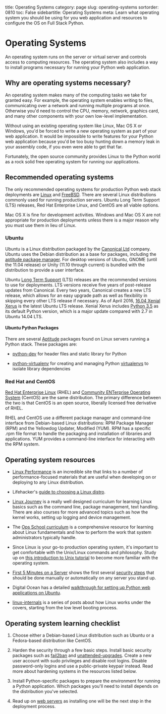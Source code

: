 title: Operating Systems
category: page
slug: operating-systems
sortorder: 0810
toc: False
sidebartitle: Operating Systems
meta: Learn what operating system you should be using for you web application and resources to configure the OS on Full Stack Python.


# Operating Systems
An operating system runs on the server or virtual server and controls access 
to computing resources. The operating system also includes a way to install
programs necessary for running your Python web application.


## Why are operating systems necessary?
An operating system makes many of the computing tasks we take for granted 
easy. For example, the operating system enables writing to files, 
communicating over a network and running multiple programs at once. 
Otherwise you'd need to control the CPU, memory, network, graphics card, 
and many other components with your own low-level implementation.

Without using an existing operating system like Linux, Mac OS X or Windows,
you'd be forced to write a new operating system as part of your web 
application.  It would be impossible to write features for your Python 
web application because you'd be too busy hunting down a memory leak in 
your assembly code, if you even were able to get that far.

Fortunately, the open source community provides Linux to the Python world 
as a rock solid free operating system for running our applications.


## Recommended operating systems
The only recommended operating systems for production Python web stack 
deployments are 
[Linux](https://github.com/torvalds/linux)
and 
[FreeBSD](https://www.freebsd.org/). 
There are several Linux distributions commonly used 
for running production servers. Ubuntu Long Term Support (LTS) releases, 
Red Hat Enterprise Linux, and CentOS are all viable options. 

Mac OS X is fine for development activities. Windows and Mac 
OS X are not appropriate for production deployments unless there is a 
major reason why you must use them in lieu of Linux.

### Ubuntu
Ubuntu is a Linux distribution packaged by the 
[Canonical Ltd](http://www.canonical.com/) company. Ubuntu uses the
Debian distribution as a base for packages, including the 
[aptitude package manager](http://wiki.debian.org/Apt). For desktop versions 
of Ubuntu, GNOME (until the 11.04 release) or Unity (11.10 through current)
is bundled with the distribution to provide a user interface.

Ubuntu [Long Term Support](https://wiki.ubuntu.com/LTS) (LTS) releases
are the recommended versions to use for deployments. LTS versions receive
five years of post-release updates from Canonical. Every two years, Canonical 
creates a new LTS release, which allows for an easy upgrade path as well 
as flexibility in skipping every other LTS release if necessary. As of
April 2016, 
[16.04 Xenial Xerus](https://wiki.ubuntu.com/XenialXerus/ReleaseNotes)
is the latest Ubuntu LTS release. Xenial Xerus includes 
[Python 3.5](/python-2-or-3.html) as its default Python version, which is
a major update compared with 2.7 in Ubuntu 14.04 LTS.


#### Ubuntu Python Packages
There are several 
[Aptitude](https://help.ubuntu.com/12.04/serverguide/aptitude.html)
packages found on Linux servers running a Python stack. These packages are: 

* [python-dev](http://packages.ubuntu.com/precise/python-dev) for header
  files and static library for Python

* [python-virtualenv](http://packages.ubuntu.com/precise/python-virtualenv)
  for creating and managing Python 
  [virtualenvs](https://virtualenv.pypa.io/en/latest/) to isolate library
  dependencies


### Red Hat and CentOS
[Red Hat Enterprise Linux](http://www.redhat.com/products/enterprise-linux/)
(RHEL) and [Community ENTerprise Operating System](http://www.centos.org/)
(CentOS) are the same distribution. The primary difference between the two 
is that CentOS is an open source, liberally licensed free derivative of RHEL.

RHEL and CentOS use a different package manager and command-line interface 
from Debian-based Linux distributions: RPM Package Manager (RPM) and the 
Yellowdog Updater, Modified (YUM). RPM has a specific .rpm file format
to handle the packaging and installation of libraries and applications. YUM
provides a command-line interface for interacting with the RPM system.


## Operating system resources
* [Linux Performance](http://www.brendangregg.com/linuxperf.html) is an
  incredible site that links to a number of performance-focused materials
  that are useful when developing on or deploying to any Linux distribution.

* Lifehacker's [guide to choosing a Linux distro](http://lifehacker.com/5889950/how-to-find-the-perfect-linux-distribution-for-you).

* [Linux Journey](https://linuxjourney.com/) is a really well designed
  curriculum for learning Linux basics such as the command line, package
  management, text handling. There are also courses for more advanced topics
  such as how the kernel works, setting up logging and device management.

* The [Ops School curriculum](http://www.opsschool.org/en/latest/) is a
  comprehensive resource for learning about Linux fundamentals and how to
  perform the work that system administrators typically handle.

* Since Linux is your go-to production operating system, it's important to
  get comfortable with the Unix/Linux commands and philosophy. Study up on
  [this introduction to Unix tutorial](http://www.oliverelliott.org/article/computing/tut_unix/)
  to become more familiar with the operating system.

* [First 5 Minutes on a Server](http://plusbryan.com/my-first-5-minutes-on-a-server-or-essential-security-for-linux-servers)
  shows the first several [security steps](/web-application-security.html)
  that should be done manually or automatically on any server you stand up.

* Digital Ocean has a detailed 
  [walkthrough for setting up Python web applications on Ubuntu](https://www.digitalocean.com/community/articles/how-to-set-up-ubuntu-cloud-servers-for-python-web-applications).

* [linux-internals](http://0xax.gitbooks.io/linux-insides/content/index.html) is
  a series of posts about how Linux works under the covers, starting from the
  low level booting process.


## Operating system learning checklist
1. Choose either a Debian-based Linux distribution such as Ubuntu or a 
   Fedora-based distribution like CentOS.

1. Harden the security through a few basic steps. Install basic security 
   packages such as 
   [fail2ban](http://www.fail2ban.org/wiki/index.php/Main_Page) and
   [unattended-upgrades](https://help.ubuntu.com/community/AutomaticSecurityUpdates).
   Create a new user account with sudo privileges and disable
   root logins. Disable password-only logins and use a public-private keypair 
   instead. Read more about hardening systems in the resources listed below.

1. Install Python-specific packages to prepare the environment for running a
   Python application. Which packages you'll need to install depends on the 
   distribution you've selected.

1. Read up on [web servers](/web-servers.html) as installing one will be the 
   next step in the deployment process.

